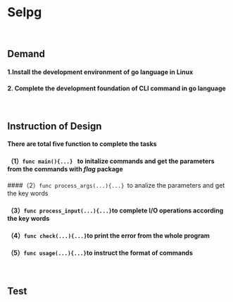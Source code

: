# Selpg

</br>

## Demand

#### 1.Install the  development environment of go language in Linux

#### 2. Complete the development foundation of CLI command in go language

</br>

## Instruction of Design

#### There are total five function to complete the tasks

#### （1）`func main(){...} ` to initalize commands and get the  parameters from the commands with *flag* package

####（2）`func process_args(...){...} `to analize the parameters and get the key words

#### （3）`func process_input(...){...}`to complete I/O operations according the key words

#### （4）`func check(...){...}`to print the error from the whole program

#### （5）`func usage(...){...}`to instruct the format of commands

</br>

## Test













